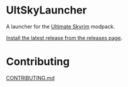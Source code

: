 # UltSkyLauncher

A launcher for the [Ultimate Skyrim](https://www.ultimateskyrim.com/) modpack.

[Install the latest release from the releases page](https://github.com/UltimateSkyrim/ultimate-skyrim-launcher/releases/latest).

# Contributing

[CONTRIBUTING.md](.github/CONTRIBUTING.md)
